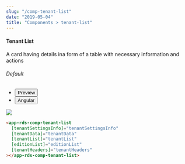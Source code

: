 ```yaml
---
slug: "/comp-tenant-list"
date: "2019-05-04"
title: "Components > tenant-list"
---
```

<!-- CSS only -->
<link href="https://cdn.jsdelivr.net/npm/bootstrap@5.1.3/dist/css/bootstrap.min.css" rel="stylesheet" integrity="sha384-1BmE4kWBq78iYhFldvKuhfTAU6auU8tT94WrHftjDbrCEXSU1oBoqyl2QvZ6jIW3" crossorigin="anonymous">
<link rel="stylesheet" href="../assets/css/style-elements.css">

#### Tenant List

<p>A card having details ina form of a table with necessary information and actions</p>
<section class="py-4">         
<h6>Default</h6>                                                                                         
    <div class="py-3">
      <div class="cust-tabs">
        <ul class="nav nav-tabs" id="myTab" role="tablist">
          <li class="nav-item" role="presentation">
            <button class="nav-link active" id="PreviewBasic-tab" data-bs-toggle="tab" data-bs-target="#PreviewBasic" type="button" role="tab" aria-controls="PreviewBasic" aria-selected="true">Preview </button>
          </li>
          <li class="nav-item" role="presentation">
            <button class="nav-link" id="AngularBasic-tab" data-bs-toggle="tab" data-bs-target="#AngularBasic" type="button" role="tab" aria-controls="AngularBasic" aria-selected="false"><i class="bi bi-code-slash" style="font-size:1.0rem"></i>Angular</button>
          </li>
        </ul>
      </div>
      <div class="tab-content card border" id="myTabContent">
        <div class="tab-pane fade show active" id="PreviewBasic" role="tabpanel" aria-labelledby="PreviewBasic-tab">
         <div class="contents p-5">
              <div class="row">
            <div class="col-md-12">
              <img src="/images/tenant-list.png" class="img-fluid ">
           </div>
          </div>             
  </div>
        </div>
        <div class="tab-pane fade show" id="AngularBasic" role="tabpanel" aria-labelledby="AngularBasic-tab">
          <div class="contents bg-code">
<div class="row m-0">

```html
<app-rds-comp-tenant-list
  [tenantSettingsInfo]="tenantSettingsInfo"
  [tenantData]="tenantData"
  [tenantList]="tenantList"
  [editionList]="editionList"
  [tenantHeaders]="tenantHeaders"
></app-rds-comp-tenant-list>
```
</div>
</div>
  </div>
        </div>
      </div>
    </div>
  </section>
                                                                                                                 
